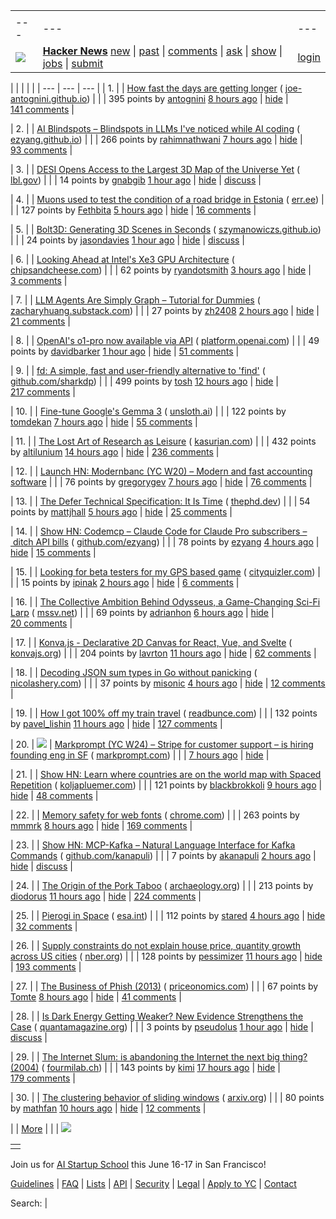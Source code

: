 |     |     |     |
| --- | --- | --- |
| |     |     |     |
| --- | --- | --- |
| [![](https://news.ycombinator.com/y18.svg)](https://news.ycombinator.com/) | **[Hacker News](https://news.ycombinator.com/news)** [new](https://news.ycombinator.com/newest) \| [past](https://news.ycombinator.com/front) \| [comments](https://news.ycombinator.com/newcomments) \| [ask](https://news.ycombinator.com/ask) \| [show](https://news.ycombinator.com/show) \| [jobs](https://news.ycombinator.com/jobs) \| [submit](https://news.ycombinator.com/submit) | [login](https://news.ycombinator.com/login?goto=news) | |

| |     |     |     |
| --- | --- | --- |
| 1. |  | [How fast the days are getting longer](https://joe-antognini.github.io/astronomy/daylight) ( [joe-antognini.github.io](https://news.ycombinator.com/from?site=joe-antognini.github.io)) |
|  | 395 points by [antognini](https://news.ycombinator.com/user?id=antognini) [8 hours ago](https://news.ycombinator.com/item?id=43413935) \| [hide](https://news.ycombinator.com/hide?id=43413935&goto=news) \| [141 comments](https://news.ycombinator.com/item?id=43413935) |

| 2. |  | [AI Blindspots – Blindspots in LLMs I've noticed while AI coding](https://ezyang.github.io/ai-blindspots/) ( [ezyang.github.io](https://news.ycombinator.com/from?site=ezyang.github.io)) |
|  | 266 points by [rahimnathwani](https://news.ycombinator.com/user?id=rahimnathwani) [7 hours ago](https://news.ycombinator.com/item?id=43414393) \| [hide](https://news.ycombinator.com/hide?id=43414393&goto=news) \| [93 comments](https://news.ycombinator.com/item?id=43414393) |

| 3. |  | [DESI Opens Access to the Largest 3D Map of the Universe Yet](https://newscenter.lbl.gov/2025/03/19/desi-opens-access-to-the-largest-3d-map-of-the-universe-yet/) ( [lbl.gov](https://news.ycombinator.com/from?site=lbl.gov)) |
|  | 14 points by [gnabgib](https://news.ycombinator.com/user?id=gnabgib) [1 hour ago](https://news.ycombinator.com/item?id=43418184) \| [hide](https://news.ycombinator.com/hide?id=43418184&goto=news) \| [discuss](https://news.ycombinator.com/item?id=43418184) |

| 4. |  | [Muons used to test the condition of a road bridge in Estonia](https://news.err.ee/1609634600/muons-used-to-test-the-condition-of-a-road-bridge-in-estonia) ( [err.ee](https://news.ycombinator.com/from?site=err.ee)) |
|  | 127 points by [Fethbita](https://news.ycombinator.com/user?id=Fethbita) [5 hours ago](https://news.ycombinator.com/item?id=43378358) \| [hide](https://news.ycombinator.com/hide?id=43378358&goto=news) \| [16 comments](https://news.ycombinator.com/item?id=43378358) |

| 5. |  | [Bolt3D: Generating 3D Scenes in Seconds](https://szymanowiczs.github.io/bolt3d) ( [szymanowiczs.github.io](https://news.ycombinator.com/from?site=szymanowiczs.github.io)) |
|  | 24 points by [jasondavies](https://news.ycombinator.com/user?id=jasondavies) [1 hour ago](https://news.ycombinator.com/item?id=43417932) \| [hide](https://news.ycombinator.com/hide?id=43417932&goto=news) \| [discuss](https://news.ycombinator.com/item?id=43417932) |

| 6. |  | [Looking Ahead at Intel's Xe3 GPU Architecture](https://chipsandcheese.com/p/looking-ahead-at-intels-xe3-gpu-architecture) ( [chipsandcheese.com](https://news.ycombinator.com/from?site=chipsandcheese.com)) |
|  | 62 points by [ryandotsmith](https://news.ycombinator.com/user?id=ryandotsmith) [3 hours ago](https://news.ycombinator.com/item?id=43416961) \| [hide](https://news.ycombinator.com/hide?id=43416961&goto=news) \| [3 comments](https://news.ycombinator.com/item?id=43416961) |

| 7. |  | [LLM Agents Are Simply Graph – Tutorial for Dummies](https://zacharyhuang.substack.com/p/llm-agent-internal-as-a-graph-tutorial) ( [zacharyhuang.substack.com](https://news.ycombinator.com/from?site=zacharyhuang.substack.com)) |
|  | 27 points by [zh2408](https://news.ycombinator.com/user?id=zh2408) [2 hours ago](https://news.ycombinator.com/item?id=43417511) \| [hide](https://news.ycombinator.com/hide?id=43417511&goto=news) \| [21 comments](https://news.ycombinator.com/item?id=43417511) |

| 8. |  | [OpenAI's o1-pro now available via API](https://platform.openai.com/docs/models/o1-pro) ( [platform.openai.com](https://news.ycombinator.com/from?site=platform.openai.com)) |
|  | 49 points by [davidbarker](https://news.ycombinator.com/user?id=davidbarker) [1 hour ago](https://news.ycombinator.com/item?id=43417885) \| [hide](https://news.ycombinator.com/hide?id=43417885&goto=news) \| [51 comments](https://news.ycombinator.com/item?id=43417885) |

| 9. |  | [fd: A simple, fast and user-friendly alternative to 'find'](https://github.com/sharkdp/fd) ( [github.com/sharkdp](https://news.ycombinator.com/from?site=github.com/sharkdp)) |
|  | 499 points by [tosh](https://news.ycombinator.com/user?id=tosh) [12 hours ago](https://news.ycombinator.com/item?id=43410692) \| [hide](https://news.ycombinator.com/hide?id=43410692&goto=news) \| [217 comments](https://news.ycombinator.com/item?id=43410692) |

| 10. |  | [Fine-tune Google's Gemma 3](https://unsloth.ai/blog/gemma3) ( [unsloth.ai](https://news.ycombinator.com/from?site=unsloth.ai)) |
|  | 122 points by [tomdekan](https://news.ycombinator.com/user?id=tomdekan) [7 hours ago](https://news.ycombinator.com/item?id=43414235) \| [hide](https://news.ycombinator.com/hide?id=43414235&goto=news) \| [55 comments](https://news.ycombinator.com/item?id=43414235) |

| 11. |  | [The Lost Art of Research as Leisure](https://kasurian.com/p/research-as-leisure) ( [kasurian.com](https://news.ycombinator.com/from?site=kasurian.com)) |
|  | 432 points by [altilunium](https://news.ycombinator.com/user?id=altilunium) [14 hours ago](https://news.ycombinator.com/item?id=43410061) \| [hide](https://news.ycombinator.com/hide?id=43410061&goto=news) \| [236 comments](https://news.ycombinator.com/item?id=43410061) |

| 12. |  | [Launch HN: Modernbanc (YC W20) – Modern and fast accounting software](https://news.ycombinator.com/item?id=43414405) |
|  | 76 points by [gregorygev](https://news.ycombinator.com/user?id=gregorygev) [7 hours ago](https://news.ycombinator.com/item?id=43414405) \| [hide](https://news.ycombinator.com/hide?id=43414405&goto=news) \| [76 comments](https://news.ycombinator.com/item?id=43414405) |

| 13. |  | [The Defer Technical Specification: It Is Time](https://thephd.dev/c2y-the-defer-technical-specification-its-time-go-go-go) ( [thephd.dev](https://news.ycombinator.com/from?site=thephd.dev)) |
|  | 54 points by [mattjhall](https://news.ycombinator.com/user?id=mattjhall) [5 hours ago](https://news.ycombinator.com/item?id=43379265) \| [hide](https://news.ycombinator.com/hide?id=43379265&goto=news) \| [25 comments](https://news.ycombinator.com/item?id=43379265) |

| 14. |  | [Show HN: Codemcp – Claude Code for Claude Pro subscribers – ditch API bills](https://github.com/ezyang/codemcp) ( [github.com/ezyang](https://news.ycombinator.com/from?site=github.com/ezyang)) |
|  | 78 points by [ezyang](https://news.ycombinator.com/user?id=ezyang) [4 hours ago](https://news.ycombinator.com/item?id=43356016) \| [hide](https://news.ycombinator.com/hide?id=43356016&goto=news) \| [15 comments](https://news.ycombinator.com/item?id=43356016) |

| 15. |  | [Looking for beta testers for my GPS based game](https://cityquizler.com/) ( [cityquizler.com](https://news.ycombinator.com/from?site=cityquizler.com)) |
|  | 15 points by [ipinak](https://news.ycombinator.com/user?id=ipinak) [2 hours ago](https://news.ycombinator.com/item?id=43385571) \| [hide](https://news.ycombinator.com/hide?id=43385571&goto=news) \| [6 comments](https://news.ycombinator.com/item?id=43385571) |

| 16. |  | [The Collective Ambition Behind Odysseus, a Game-Changing Sci-Fi Larp](https://mssv.net/2025/03/19/the-collective-ambition-behind-odysseus-a-game-changing-sci-fi-larp/) ( [mssv.net](https://news.ycombinator.com/from?site=mssv.net)) |
|  | 69 points by [adrianhon](https://news.ycombinator.com/user?id=adrianhon) [6 hours ago](https://news.ycombinator.com/item?id=43414992) \| [hide](https://news.ycombinator.com/hide?id=43414992&goto=news) \| [20 comments](https://news.ycombinator.com/item?id=43414992) |

| 17. |  | [Konva.js - Declarative 2D Canvas for React, Vue, and Svelte](https://konvajs.org/) ( [konvajs.org](https://news.ycombinator.com/from?site=konvajs.org)) |
|  | 204 points by [lavrton](https://news.ycombinator.com/user?id=lavrton) [11 hours ago](https://news.ycombinator.com/item?id=43410988) \| [hide](https://news.ycombinator.com/hide?id=43410988&goto=news) \| [62 comments](https://news.ycombinator.com/item?id=43410988) |

| 18. |  | [Decoding JSON sum types in Go without panicking](https://nicolashery.com/decoding-json-sum-types-in-go/) ( [nicolashery.com](https://news.ycombinator.com/from?site=nicolashery.com)) |
|  | 37 points by [misonic](https://news.ycombinator.com/user?id=misonic) [4 hours ago](https://news.ycombinator.com/item?id=43376769) \| [hide](https://news.ycombinator.com/hide?id=43376769&goto=news) \| [12 comments](https://news.ycombinator.com/item?id=43376769) |

| 19. |  | [How I got 100% off my train travel](https://readbunce.com/p/how-i-got-100-off-my-train-travel) ( [readbunce.com](https://news.ycombinator.com/from?site=readbunce.com)) |
|  | 132 points by [pavel\_lishin](https://news.ycombinator.com/user?id=pavel_lishin) [11 hours ago](https://news.ycombinator.com/item?id=43378587) \| [hide](https://news.ycombinator.com/hide?id=43378587&goto=news) \| [127 comments](https://news.ycombinator.com/item?id=43378587) |

| 20. | ![](https://news.ycombinator.com/s.gif) | [Markprompt (YC W24) – Stripe for customer support – is hiring founding eng in SF](https://markprompt.com/jobs) ( [markprompt.com](https://news.ycombinator.com/from?site=markprompt.com)) |
|  | [7 hours ago](https://news.ycombinator.com/item?id=43414527) \| [hide](https://news.ycombinator.com/hide?id=43414527&goto=news) |

| 21. |  | [Show HN: Learn where countries are on the world map with Spaced Repetition](https://map.koljapluemer.com/) ( [koljapluemer.com](https://news.ycombinator.com/from?site=koljapluemer.com)) |
|  | 121 points by [blackbrokkoli](https://news.ycombinator.com/user?id=blackbrokkoli) [9 hours ago](https://news.ycombinator.com/item?id=43392951) \| [hide](https://news.ycombinator.com/hide?id=43392951&goto=news) \| [48 comments](https://news.ycombinator.com/item?id=43392951) |

| 22. |  | [Memory safety for web fonts](https://developer.chrome.com/blog/memory-safety-fonts) ( [chrome.com](https://news.ycombinator.com/from?site=chrome.com)) |
|  | 263 points by [mmmrk](https://news.ycombinator.com/user?id=mmmrk) [8 hours ago](https://news.ycombinator.com/item?id=43413125) \| [hide](https://news.ycombinator.com/hide?id=43413125&goto=news) \| [169 comments](https://news.ycombinator.com/item?id=43413125) |

| 23. |  | [Show HN: MCP-Kafka – Natural Language Interface for Kafka Commands](https://github.com/kanapuli/mcp-kafka) ( [github.com/kanapuli](https://news.ycombinator.com/from?site=github.com/kanapuli)) |
|  | 7 points by [akanapuli](https://news.ycombinator.com/user?id=akanapuli) [2 hours ago](https://news.ycombinator.com/item?id=43397407) \| [hide](https://news.ycombinator.com/hide?id=43397407&goto=news) \| [discuss](https://news.ycombinator.com/item?id=43397407) |

| 24. |  | [The Origin of the Pork Taboo](https://archaeology.org/issues/march-april-2025/letters-from/on-the-origin-of-the-pork-taboo/) ( [archaeology.org](https://news.ycombinator.com/from?site=archaeology.org)) |
|  | 213 points by [diodorus](https://news.ycombinator.com/user?id=diodorus) [11 hours ago](https://news.ycombinator.com/item?id=43410885) \| [hide](https://news.ycombinator.com/hide?id=43410885&goto=news) \| [224 comments](https://news.ycombinator.com/item?id=43410885) |

| 25. |  | [Pierogi in Space](https://www.esa.int/Science_Exploration/Human_and_Robotic_Exploration/Pierogi_in_space) ( [esa.int](https://news.ycombinator.com/from?site=esa.int)) |
|  | 112 points by [stared](https://news.ycombinator.com/user?id=stared) [4 hours ago](https://news.ycombinator.com/item?id=43416302) \| [hide](https://news.ycombinator.com/hide?id=43416302&goto=news) \| [32 comments](https://news.ycombinator.com/item?id=43416302) |

| 26. |  | [Supply constraints do not explain house price, quantity growth across US cities](https://www.nber.org/papers/w33576) ( [nber.org](https://news.ycombinator.com/from?site=nber.org)) |
|  | 128 points by [pessimizer](https://news.ycombinator.com/user?id=pessimizer) [11 hours ago](https://news.ycombinator.com/item?id=43411258) \| [hide](https://news.ycombinator.com/hide?id=43411258&goto=news) \| [193 comments](https://news.ycombinator.com/item?id=43411258) |

| 27. |  | [The Business of Phish (2013)](https://priceonomics.com/business-of-phish/) ( [priceonomics.com](https://news.ycombinator.com/from?site=priceonomics.com)) |
|  | 67 points by [Tomte](https://news.ycombinator.com/user?id=Tomte) [8 hours ago](https://news.ycombinator.com/item?id=43413478) \| [hide](https://news.ycombinator.com/hide?id=43413478&goto=news) \| [41 comments](https://news.ycombinator.com/item?id=43413478) |

| 28. |  | [Is Dark Energy Getting Weaker? New Evidence Strengthens the Case](https://www.quantamagazine.org/is-dark-energy-getting-weaker-new-evidence-strengthens-the-case-20250319/) ( [quantamagazine.org](https://news.ycombinator.com/from?site=quantamagazine.org)) |
|  | 3 points by [pseudolus](https://news.ycombinator.com/user?id=pseudolus) [1 hour ago](https://news.ycombinator.com/item?id=43418069) \| [hide](https://news.ycombinator.com/hide?id=43418069&goto=news) \| [discuss](https://news.ycombinator.com/item?id=43418069) |

| 29. |  | [The Internet Slum: is abandoning the Internet the next big thing? (2004)](https://www.fourmilab.ch/documents/netslum/) ( [fourmilab.ch](https://news.ycombinator.com/from?site=fourmilab.ch)) |
|  | 143 points by [kimi](https://news.ycombinator.com/user?id=kimi) [17 hours ago](https://news.ycombinator.com/item?id=43409028) \| [hide](https://news.ycombinator.com/hide?id=43409028&goto=news) \| [179 comments](https://news.ycombinator.com/item?id=43409028) |

| 30. |  | [The clustering behavior of sliding windows](https://arxiv.org/abs/2503.14393) ( [arxiv.org](https://news.ycombinator.com/from?site=arxiv.org)) |
|  | 80 points by [mathfan](https://news.ycombinator.com/user?id=mathfan) [10 hours ago](https://news.ycombinator.com/item?id=43411898) \| [hide](https://news.ycombinator.com/hide?id=43411898&goto=news) \| [12 comments](https://news.ycombinator.com/item?id=43411898) |

|  | [More](https://news.ycombinator.com/?p=2) | |
| ![](https://news.ycombinator.com/s.gif)

|     |
| --- |
|  |

Join us for [AI Startup School](https://events.ycombinator.com/ai-sus) this June 16-17 in San Francisco!

[Guidelines](https://news.ycombinator.com/newsguidelines.html) \| [FAQ](https://news.ycombinator.com/newsfaq.html) \| [Lists](https://news.ycombinator.com/lists) \| [API](https://github.com/HackerNews/API) \| [Security](https://news.ycombinator.com/security.html) \| [Legal](https://www.ycombinator.com/legal/) \| [Apply to YC](https://www.ycombinator.com/apply/) \| [Contact](mailto:hn@ycombinator.com)

Search: |
